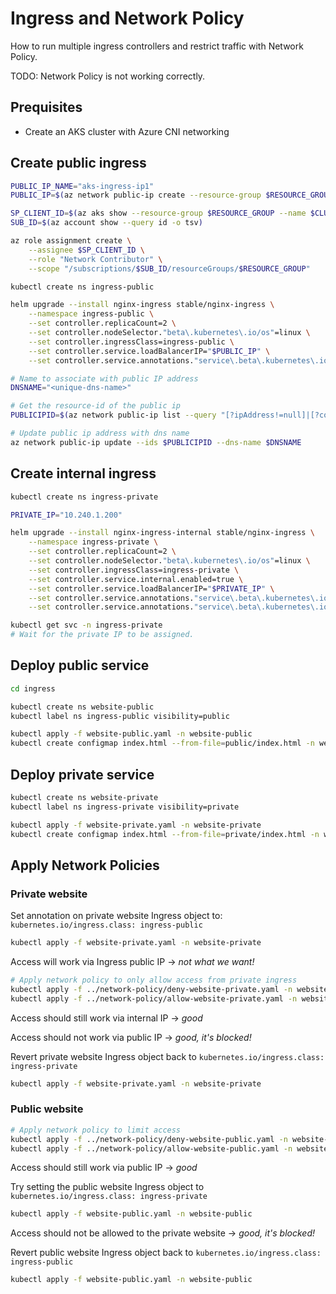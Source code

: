 Ingress and Network Policy
==========================

How to run multiple ingress controllers and restrict traffic with Network Policy.

TODO: Network Policy is not working correctly.

Prequisites
-----------

* Create an AKS cluster with Azure CNI networking

Create public ingress
---------------------

```sh
PUBLIC_IP_NAME="aks-ingress-ip1"
PUBLIC_IP=$(az network public-ip create --resource-group $RESOURCE_GROUP --name $PUBLIC_IP_NAME --sku Standard --allocation-method static --query publicIp.ipAddress -o tsv)

SP_CLIENT_ID=$(az aks show --resource-group $RESOURCE_GROUP --name $CLUSTER --query "identity.principalId" -o tsv)
SUB_ID=$(az account show --query id -o tsv)

az role assignment create \
    --assignee $SP_CLIENT_ID \
    --role "Network Contributor" \
    --scope "/subscriptions/$SUB_ID/resourceGroups/$RESOURCE_GROUP"

kubectl create ns ingress-public

helm upgrade --install nginx-ingress stable/nginx-ingress \
    --namespace ingress-public \
    --set controller.replicaCount=2 \
    --set controller.nodeSelector."beta\.kubernetes\.io/os"=linux \
    --set controller.ingressClass=ingress-public \
    --set controller.service.loadBalancerIP="$PUBLIC_IP" \
    --set controller.service.annotations."service\.beta\.kubernetes\.io/azure-load-balancer-resource-group"=$RESOURCE_GROUP

# Name to associate with public IP address
DNSNAME="<unique-dns-name>"

# Get the resource-id of the public ip
PUBLICIPID=$(az network public-ip list --query "[?ipAddress!=null]|[?contains(ipAddress, '$PUBLIC_IP')].[id]" --output tsv)

# Update public ip address with dns name
az network public-ip update --ids $PUBLICIPID --dns-name $DNSNAME
```

Create internal ingress
-----------------------

```sh
kubectl create ns ingress-private

PRIVATE_IP="10.240.1.200"

helm upgrade --install nginx-ingress-internal stable/nginx-ingress \
    --namespace ingress-private \
    --set controller.replicaCount=2 \
    --set controller.nodeSelector."beta\.kubernetes\.io/os"=linux \
    --set controller.ingressClass=ingress-private \
    --set controller.service.internal.enabled=true \
    --set controller.service.loadBalancerIP="$PRIVATE_IP" \
    --set controller.service.annotations."service\.beta\.kubernetes\.io/azure-load-balancer-resource-group"=$RESOURCE_GROUP \
    --set controller.service.annotations."service\.beta\.kubernetes\.io/azure-load-balancer-internal"=true

kubectl get svc -n ingress-private
# Wait for the private IP to be assigned.
```

Deploy public service
---------------------

```sh
cd ingress

kubectl create ns website-public
kubectl label ns ingress-public visibility=public

kubectl apply -f website-public.yaml -n website-public
kubectl create configmap index.html --from-file=public/index.html -n website-public
```

Deploy private service
-----------------------

```sh
kubectl create ns website-private
kubectl label ns ingress-private visibility=private

kubectl apply -f website-private.yaml -n website-private
kubectl create configmap index.html --from-file=private/index.html -n website-private
```

Apply Network Policies
----------------------

### Private website

Set annotation on private website Ingress object to: `kubernetes.io/ingress.class: ingress-public`

```sh
kubectl apply -f website-private.yaml -n website-private
```

Access will work via Ingress public IP -> *not what we want!*

```sh
# Apply network policy to only allow access from private ingress
kubectl apply -f ../network-policy/deny-website-private.yaml -n website-private
kubectl apply -f ../network-policy/allow-website-private.yaml -n website-private
```

Access should still work via internal IP -> *good*

Access should not work via public IP -> *good, it's blocked!*

Revert private website Ingress object back to `kubernetes.io/ingress.class: ingress-private`

```sh
kubectl apply -f website-private.yaml -n website-private
```

### Public website

```sh
# Apply network policy to limit access
kubectl apply -f ../network-policy/deny-website-public.yaml -n website-public
kubectl apply -f ../network-policy/allow-website-public.yaml -n website-public
```

Access should still work via public IP -> *good*

Try setting the public website Ingress object to `kubernetes.io/ingress.class: ingress-private`

```sh
kubectl apply -f website-public.yaml -n website-public
```

Access should not be allowed to the private website -> *good, it's blocked!*

Revert public website Ingress object back to `kubernetes.io/ingress.class: ingress-public`

```sh
kubectl apply -f website-public.yaml -n website-public
```
